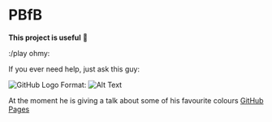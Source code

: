 # PBfB
**This project is useful** :sunflower:

:/play ohmy:

If you ever need help, just ask this guy:

![GitHub Logo](/images/logo.png)
Format: ![Alt Text](http://footage.framepool.com/shotimg/520960469-elsterdohle-dohle-beissen-schuetteln.jpg)

At the moment he is giving a talk about some of his favourite colours [GitHub Pages](https://www.e-paint.co.uk/pdfs/RAL%20colour%20chart.pdf)
